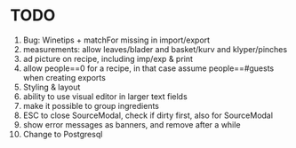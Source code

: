 # TODO

1. Bug: Winetips + matchFor missing in import/export
2. measurements: allow leaves/blader and basket/kurv and klyper/pinches
3. ad picture on recipe, including imp/exp & print
4. allow people==0 for a recipe, in that case assume people==#guests when creating exports 
5. Styling & layout
6. ability to use visual editor in larger text fields
7. make it possible to group ingredients
8. ESC to close SourceModal, check if dirty first, also for SourceModal
9. show error messages as banners, and remove after a while
10. Change to Postgresql

